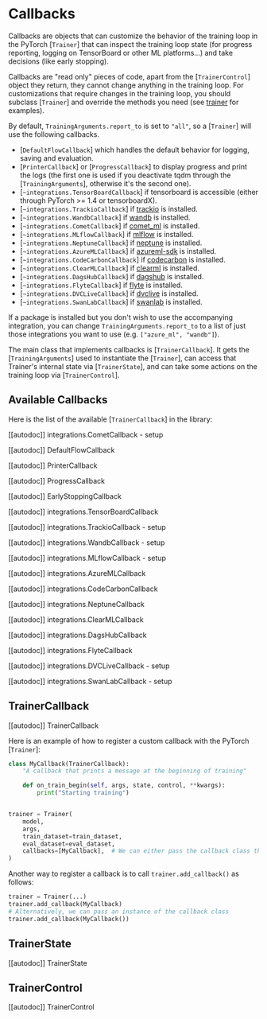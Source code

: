 <!--Copyright 2020 The HuggingFace Team. All rights reserved.

Licensed under the Apache License, Version 2.0 (the "License"); you may not use this file except in compliance with
the License. You may obtain a copy of the License at

http://www.apache.org/licenses/LICENSE-2.0

Unless required by applicable law or agreed to in writing, software distributed under the License is distributed on
an "AS IS" BASIS, WITHOUT WARRANTIES OR CONDITIONS OF ANY KIND, either express or implied. See the License for the
specific language governing permissions and limitations under the License.

⚠️ Note that this file is in Markdown but contain specific syntax for our doc-builder (similar to MDX) that may not be
rendered properly in your Markdown viewer.

-->

# Callbacks

Callbacks are objects that can customize the behavior of the training loop in the PyTorch
[`Trainer`] that can inspect the training loop state (for progress reporting, logging on TensorBoard or other ML
platforms...) and take decisions (like early stopping).

Callbacks are "read only" pieces of code, apart from the [`TrainerControl`] object they return, they
cannot change anything in the training loop. For customizations that require changes in the training loop, you should
subclass [`Trainer`] and override the methods you need (see [trainer](trainer) for examples).

By default, `TrainingArguments.report_to` is set to `"all"`, so a [`Trainer`] will use the following callbacks.

- [`DefaultFlowCallback`] which handles the default behavior for logging, saving and evaluation.
- [`PrinterCallback`] or [`ProgressCallback`] to display progress and print the
  logs (the first one is used if you deactivate tqdm through the [`TrainingArguments`], otherwise
  it's the second one).
- [`~integrations.TensorBoardCallback`] if tensorboard is accessible (either through PyTorch >= 1.4
  or tensorboardX).
- [`~integrations.TrackioCallback`] if [trackio](https://github.com/gradio-app/trackio) is installed.
- [`~integrations.WandbCallback`] if [wandb](https://www.wandb.com/) is installed.
- [`~integrations.CometCallback`] if [comet_ml](https://www.comet.com/site/) is installed.
- [`~integrations.MLflowCallback`] if [mlflow](https://www.mlflow.org/) is installed.
- [`~integrations.NeptuneCallback`] if [neptune](https://neptune.ai/) is installed.
- [`~integrations.AzureMLCallback`] if [azureml-sdk](https://pypi.org/project/azureml-sdk/) is
  installed.
- [`~integrations.CodeCarbonCallback`] if [codecarbon](https://pypi.org/project/codecarbon/) is
  installed.
- [`~integrations.ClearMLCallback`] if [clearml](https://github.com/allegroai/clearml) is installed.
- [`~integrations.DagsHubCallback`] if [dagshub](https://dagshub.com/) is installed.
- [`~integrations.FlyteCallback`] if [flyte](https://flyte.org/) is installed.
- [`~integrations.DVCLiveCallback`] if [dvclive](https://dvc.org/doc/dvclive) is installed.
- [`~integrations.SwanLabCallback`] if [swanlab](http://swanlab.cn/) is installed.

If a package is installed but you don't wish to use the accompanying integration, you can change `TrainingArguments.report_to` to a list of just those integrations you want to use (e.g. `["azure_ml", "wandb"]`).

The main class that implements callbacks is [`TrainerCallback`]. It gets the
[`TrainingArguments`] used to instantiate the [`Trainer`], can access that
Trainer's internal state via [`TrainerState`], and can take some actions on the training loop via
[`TrainerControl`].

## Available Callbacks

Here is the list of the available [`TrainerCallback`] in the library:

[[autodoc]] integrations.CometCallback
    - setup

[[autodoc]] DefaultFlowCallback

[[autodoc]] PrinterCallback

[[autodoc]] ProgressCallback

[[autodoc]] EarlyStoppingCallback

[[autodoc]] integrations.TensorBoardCallback

[[autodoc]] integrations.TrackioCallback
    - setup

[[autodoc]] integrations.WandbCallback
    - setup

[[autodoc]] integrations.MLflowCallback
    - setup

[[autodoc]] integrations.AzureMLCallback

[[autodoc]] integrations.CodeCarbonCallback

[[autodoc]] integrations.NeptuneCallback

[[autodoc]] integrations.ClearMLCallback

[[autodoc]] integrations.DagsHubCallback

[[autodoc]] integrations.FlyteCallback

[[autodoc]] integrations.DVCLiveCallback
    - setup

[[autodoc]] integrations.SwanLabCallback
    - setup

## TrainerCallback

[[autodoc]] TrainerCallback

Here is an example of how to register a custom callback with the PyTorch [`Trainer`]:

```python
class MyCallback(TrainerCallback):
    "A callback that prints a message at the beginning of training"

    def on_train_begin(self, args, state, control, **kwargs):
        print("Starting training")


trainer = Trainer(
    model,
    args,
    train_dataset=train_dataset,
    eval_dataset=eval_dataset,
    callbacks=[MyCallback],  # We can either pass the callback class this way or an instance of it (MyCallback())
)
```

Another way to register a callback is to call `trainer.add_callback()` as follows:

```python
trainer = Trainer(...)
trainer.add_callback(MyCallback)
# Alternatively, we can pass an instance of the callback class
trainer.add_callback(MyCallback())
```

## TrainerState

[[autodoc]] TrainerState

## TrainerControl

[[autodoc]] TrainerControl
